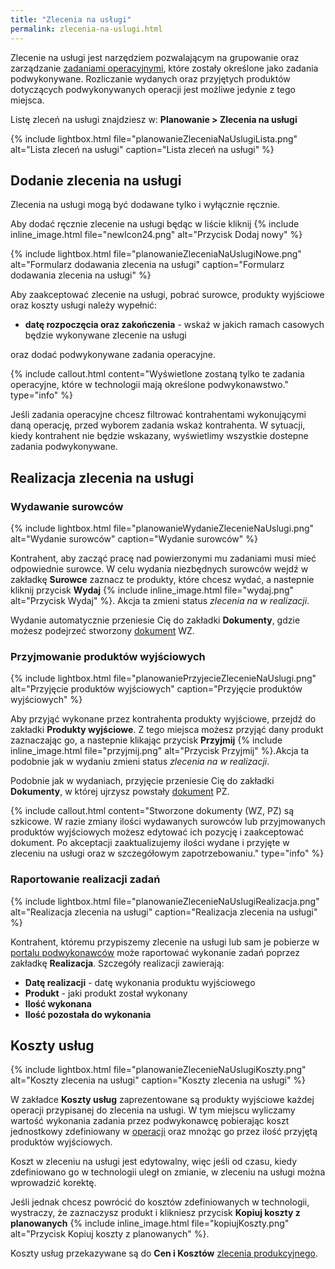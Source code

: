 ```yaml
---
title: "Zlecenia na usługi"
permalink: zlecenia-na-uslugi.html
---
```


Zlecenie na usługi jest narzędziem pozwalającym na grupowanie oraz zarządzanie [zadaniami operacyjnymi](/planowanie-operacyjne), które zostały określone jako zadania podwykonywane. Rozliczanie wydanych oraz przyjętych produktów dotyczących podwykonywanych operacji jest możliwe jedynie z tego miejsca. 

Listę zleceń na usługi znajdziesz w: **Planowanie > Zlecenia na usługi**

{% include lightbox.html file="planowanieZleceniaNaUslugiLista.png" alt="Lista zleceń na usługi" caption="Lista zleceń na usługi" %}

## Dodanie zlecenia na usługi

Zlecenia na usługi mogą być dodawane tylko i wyłącznie ręcznie.

Aby dodać ręcznie zlecenie na usługi będąc w liście kliknij {% include inline_image.html file="newIcon24.png" alt="Przycisk Dodaj nowy" %}

{% include lightbox.html file="planowanieZleceniaNaUslugiNowe.png" alt="Formularz dodawania zlecenia na usługi" caption="Formularz dodawania zlecenia na usługi" %}

Aby zaakceptować zlecenie na usługi, pobrać surowce, produkty wyjściowe oraz koszty usługi należy wypełnić:

- **datę rozpoczęcia oraz zakończenia** - wskaż w jakich ramach casowych będzie wykonywane zlecenie na usługi

oraz dodać podwykonywane zadania operacyjne.

{% include callout.html content="Wyświetlone zostaną tylko te zadania operacyjne, które w technologii mają określone podwykonawstwo." type="info" %} 

Jeśli zadania operacyjne chcesz filtrować kontrahentami wykonującymi daną operację, przed wyborem zadania wskaż kontrahenta. W sytuacji, kiedy kontrahent nie będzie wskazany, wyświetlimy wszystkie dostepne zadania podwykonywane.

## Realizacja zlecenia na usługi

### Wydawanie surowców

{% include lightbox.html file="planowanieWydanieZlecenieNaUslugi.png" alt="Wydanie surowców" caption="Wydanie surowców" %}

Kontrahent, aby zacząć pracę nad powierzonymi mu zadaniami musi mieć odpowiednie surowce. W celu wydania niezbędnych surowców wejdź w zakładkę **Surowce** zaznacz te produkty, które chcesz wydać, a nastepnie kliknij przycisk **Wydaj** {% include inline_image.html file="wydaj.png" alt="Przycisk Wydaj" %}. Akcja ta zmieni status *zlecenia na w realizacji*.

Wydanie automatycznie przeniesie Cię do zakładki **Dokumenty**, gdzie możesz podejrzeć stworzony [dokument](/dokumenty) WZ. 

### Przyjmowanie produktów wyjściowych

{% include lightbox.html file="planowaniePrzyjecieZlecenieNaUslugi.png" alt="Przyjęcie produktów wyjściowych" caption="Przyjęcie produktów wyjściowych" %}

Aby przyjąć wykonane przez kontrahenta produkty wyjściowe, przejdź do zakładki **Produkty wyjściowe**. Z tego miejsca możesz przyjąć dany produkt zaznaczając go, a nastepnie klikając przycisk **Przyjmij** {% include inline_image.html file="przyjmij.png" alt="Przycisk Przyjmij" %}.Akcja ta podobnie jak w wydaniu zmieni status *zlecenia na w realizacji*.

Podobnie jak w wydaniach, przyjęcie przeniesie Cię do zakładki **Dokumenty**, w której ujrzysz powstały [dokument](/dokumenty) PZ.

{% include callout.html content="Stworzone dokumenty (WZ, PZ) są szkicowe. W razie zmiany ilości wydawanych surowców lub przyjmowanych produktów wyjściowych możesz edytować ich pozycję i zaakceptować dokument. Po akceptacji zaaktualizujemy ilości wydane i przyjęte w zleceniu na usługi oraz w szczegółowym zapotrzebowaniu." type="info" %} 


### Raportowanie realizacji zadań

{% include lightbox.html file="planowanieZlecenieNaUslugiRealizacja.png" alt="Realizacja zlecenia na usługi" caption="Realizacja zlecenia na usługi" %}

Kontrahent, któremu przypiszemy zlecenie na usługi lub sam je pobierze w [portalu podwykonawców](/zlecenia-na-uslugi-portal) może raportować wykonanie zadań poprzez zakładkę **Realizacja**. Szczegóły realizacji zawierają:

- **Datę realizacji** - datę wykonania produktu wyjściowego
- **Produkt** - jaki produkt został wykonany
- **Ilość wykonana**
- **Ilość pozostała do wykonania**

## Koszty usług

{% include lightbox.html file="planowanieZlecenieNaUslugiKoszty.png" alt="Koszty zlecenia na usługi" caption="Koszty zlecenia na usługi" %}

W zakładce **Koszty usług** zaprezentowane są produkty wyjściowe każdej operacji przypisanej do zlecenia na usługi. W tym miejscu wyliczamy wartość wykonania zadania przez podwykonawcę pobierając koszt jednostkowy zdefiniowany w [operacji](/operacje) oraz mnożąc go przez ilość przyjętą produktów wyjściowych. 

Koszt w zleceniu na usługi jest edytowalny, więc jeśli od czasu, kiedy zdefiniowano go w technologii uległ on zmianie, w zleceniu na usługi można wprowadzić korektę. 

Jeśli jednak chcesz powrócić do kosztów zdefiniowanych w technologii, wystraczy, że zaznaczysz produkt i klikniesz przycisk **Kopiuj koszty z planowanych** {% include inline_image.html file="kopiujKoszty.png" alt="Przycisk Kopiuj koszty z planowanych" %}.

Koszty usług przekazywane są do **Cen i Kosztów** [zlecenia produkcyjnego](/zlecenia-produkcyjne).